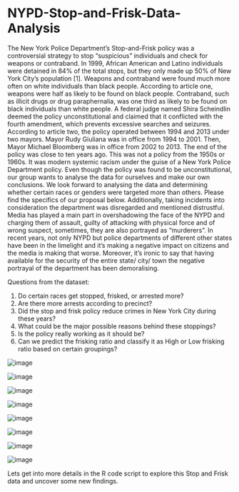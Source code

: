 # NYPD-Stop-and-Frisk-Data-Analysis
 
 The New York Police Department’s Stop-and-Frisk policy was a controversial strategy to stop “suspicious” individuals and check for weapons or contraband. In 1999, African American and Latino individuals were detained in 84% of the total stops, but they only made up 50% of New York City’s population [1]. Weapons and contraband were found much more often on white individuals than black people. According to article one, weapons were half as likely to be found on black people. Contraband, such as illicit drugs or drug paraphernalia, was one third as likely to be found on black individuals than white people. A federal judge named Shira Scheindlin deemed the policy unconstitutional and claimed that it conflicted with the fourth amendment, which prevents excessive searches and seizures. According to article two, the policy operated between 1994 and 2013 under two mayors. Mayor Rudy Giuliana was in office from 1994 to 2001. Then, Mayor Michael Bloomberg was in office from 2002 to 2013. The end of the policy was close to ten years ago. This was not a policy from the 1950s or 1960s. It was modern systemic racism under the guise of a New York Police Department policy. Even though the policy was found to be unconstitutional, our group wants to analyse the data for ourselves and make our own conclusions. We look forward to analysing the data and determining whether certain races or genders were targeted more than others. Please find the specifics of our proposal below. Additionally, taking incidents into consideration the department was disregarded and mentioned distrustful. Media has played a main part in overshadowing the face of the NYPD and charging them of assault, guilty of attacking with physical force and of wrong suspect, sometimes, they are also portrayed as “murderers”. In recent years, not only NYPD but police departments of different other states have been in the limelight and it’s making a negative impact on citizens and the media is making that worse. Moreover, it’s ironic to say that having available for the security of the entire state/ city/ town the negative portrayal of the department has been demoralising.
 
 Questions from the dataset:
1. Do certain races get stopped, frisked, or arrested more?
2. Are there more arrests according to precinct?
3. Did the stop and frisk policy reduce crimes in New York City during these years?
4. What could be the major possible reasons behind these stoppings?
5. Is the policy really working as it should be?
6. Can we predict the frisking ratio and classify it as High or Low frisking ratio based on certain groupings?

 
 ![image](https://user-images.githubusercontent.com/50405283/162088663-87382879-fbe7-4d8d-ae36-bd27256534de.png)

![image](https://user-images.githubusercontent.com/50405283/162088697-98590601-ab1e-4e6b-abbc-6b78099d0af2.png)

![image](https://user-images.githubusercontent.com/50405283/162088771-c80822b8-cc64-4935-8a92-07a84c06fc29.png)

![image](https://user-images.githubusercontent.com/50405283/162088818-d6cb7ac8-de15-42fb-a31b-7e3e204dbcf6.png)
 
![image](https://user-images.githubusercontent.com/50405283/162088463-60034603-f9a1-435a-8394-379a13d01a42.png)

![image](https://user-images.githubusercontent.com/50405283/162088942-4be69aa5-4799-484f-a532-4b8a73002c75.png)

![image](https://user-images.githubusercontent.com/50405283/162089049-6865a444-c2e4-408f-acd2-b90c879fe77c.png)

![image](https://user-images.githubusercontent.com/50405283/162089113-fd327a72-f399-4965-be49-c249f911a02f.png)


Lets get into more details in the R code script to explore this Stop and Frisk data and uncover some new findings.
